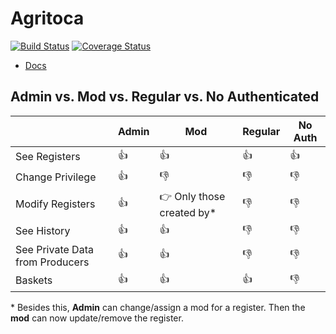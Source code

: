 # Agritoca

[![Build Status](https://travis-ci.com/mdmundo/agritoca-api.svg?token=zfA4xNhjqqTDRjuKoYwd&branch=main)](https://travis-ci.com/mdmundo/agritoca-api) [![Coverage Status](https://coveralls.io/repos/github/mdmundo/agritoca-api/badge.svg?branch=main&t=9Ll4xC)](https://coveralls.io/github/mdmundo/agritoca-api?branch=main)

- [Docs](https://documenter.getpostman.com/view/11086441/TVRrUj9u)

## Admin vs. Mod vs. Regular vs. No Authenticated

|  | Admin | Mod | Regular | No Auth |
| --- | --- | --- | --- | --- |
| See Registers | 👍 | 👍 | 👍 | 👍 |
| Change Privilege | 👍 | 👎 | 👎 | 👎 |
| Modify Registers | 👍 | 👉 Only those created by\* | 👎 | 👎 |
| See History | 👍 | 👍 | 👎 | 👎 |
| See Private Data from Producers | 👍 | 👍 | 👎 | 👎 |
| Baskets | 👍 | 👍 | 👍 | 👎 |

\* Besides this, **Admin** can change/assign a mod for a register. Then the **mod** can now update/remove the register.
